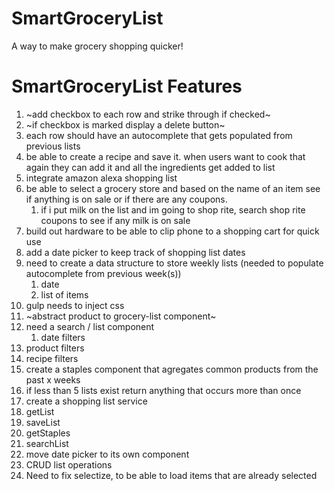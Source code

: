 # SmartGroceryList
A way to make grocery shopping quicker!

# SmartGroceryList Features 

1. ~add checkbox to each row and strike through if checked~
1. ~if checkbox is marked display a delete button~
1. each row should have an autocomplete that gets populated from previous lists
1. be able to create a recipe and save it. when users want to cook that again
they can add it and all the ingredients get added to list
1. integrate amazon alexa shopping list 
1. be able to select a grocery store and based on the name of an item see if anything is on sale or if there are any coupons.
   1. if i put milk on the list and im going to shop rite, search shop rite coupons to see if any milk is on sale
1. build out hardware to be able to clip phone to a shopping cart for quick use 
1. add a date picker to keep track of shopping list dates
1. need to create a data structure to store weekly lists (needed to populate autocomplete from previous week(s))
    1. date
    1. list of items
1. gulp needs to inject css
1. ~abstract product to grocery-list component~
1.  need a search / list component
	1. date filters
   1.  product filters
   1.   recipe filters
1. create a staples component that agregates common products from the past x weeks
  1. if less than 5 lists exist return anything that occurs more than once
14. create a shopping list service
  1. getList
  2. saveList
  3. getStaples
  4. searchList
15. move date picker to its own component
16. CRUD list operations
17. Need to fix selectize, to be able to load items that are already selected